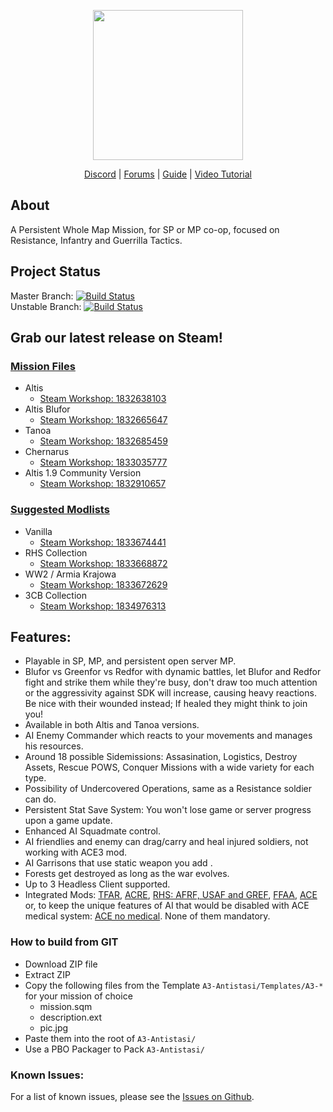 <div>
<p  align="center">
    <img src="https://avatars0.githubusercontent.com/u/53788409?s=200&v=4" width="240">
</p>
<p align="center">
    <a href="https://discord.gg/t7JD7eT">Discord</a> | <a href="http://a3antistasi.enjin.com/">Forums</a> | <a href="https://docs.google.com/document/d/1cCptf8Uo-mBHRhIqx1BPznECzgRqwJuj70AGjiI6KOI/">Guide</a> | <a href="https://www.youtube.com/watch?v=nebLG3Jhrbk">Video Tutorial</a>
</p>
</div>

## About
A Persistent Whole Map Mission, for SP or MP co-op, focused on Resistance, Infantry and Guerrilla Tactics.

## Project Status
Master Branch: [![Build Status](https://travis-ci.com/official-antistasi-community/A3-Antistasi.svg?branch=master)](https://travis-ci.com/official-antistasi-community/A3-Antistasi)  
Unstable Branch: [![Build Status](https://travis-ci.com/official-antistasi-community/A3-Antistasi.svg?branch=unstable)](https://travis-ci.com/official-antistasi-community/A3-Antistasi)

## Grab our latest release on Steam!  
### [Mission Files](https://steamcommunity.com/id/OfficialAntiStasiCommunity/myworkshopfiles/)
- Altis
    - [Steam Workshop: 1832638103](https://steamcommunity.com/sharedfiles/filedetails/?id=1832638103)  
- Altis Blufor 
    - [Steam Workshop: 1832665647](https://steamcommunity.com/sharedfiles/filedetails/?id=1832665647)  
- Tanoa 
    - [Steam Workshop: 1832685459](https://steamcommunity.com/sharedfiles/filedetails/?id=1832685459)  
- Chernarus
    - [Steam Workshop: 1833035777](https://steamcommunity.com/sharedfiles/filedetails/?id=1833035777)  
- Altis 1.9 Community Version
    - [Steam Workshop: 1832910657](https://steamcommunity.com/sharedfiles/filedetails/?id=1832910657)

### [Suggested Modlists](https://steamcommunity.com/id/OfficialAntiStasiCommunity/myworkshopfiles/?section=collections)
- Vanilla
    - [Steam Workshop: 1833674441](https://steamcommunity.com/sharedfiles/filedetails/?id=1833674441)
- RHS Collection
    - [Steam Workshop: 1833668872](https://steamcommunity.com/sharedfiles/filedetails/?id=1833668872)
- WW2 / Armia Krajowa
    - [Steam Workshop: 1833672629](https://steamcommunity.com/sharedfiles/filedetails/?id=1833672629)
- 3CB Collection
    - [Steam Workshop: 1834976313](https://steamcommunity.com/sharedfiles/filedetails/?id=1834976313)
    
## Features:

- Playable in SP, MP, and persistent open server MP.
- Blufor vs Greenfor vs Redfor with dynamic battles, let Blufor and Redfor fight and strike them while they're busy, don't draw too much attention or the aggressivity against SDK will increase, causing heavy reactions. Be nice with their wounded instead; If healed they might think to join you!
- Available in both Altis and Tanoa versions.
- AI Enemy Commander which reacts to your movements and manages his resources.
- Around 18 possible Sidemissions: Assasination, Logistics, Destroy Assets, Rescue POWS, Conquer Missions with a wide variety for each type.
- Possibility of Undercovered Operations, same as a Resistance soldier can do.
- Persistent Stat Save System: You won't lose game or server progress upon a game update.
- Enhanced AI Squadmate control.
- AI friendlies and enemy can drag/carry and heal injured soldiers, not working with ACE3 mod.
- AI Garrisons that use static weapon you add .
- Forests get destroyed as long as the war evolves.
- Up to 3 Headless Client supported.
- Integrated Mods: [TFAR](https://steamcommunity.com/sharedfiles/filedetails/?id=620019431), [ACRE](https://steamcommunity.com/sharedfiles/filedetails/?id=751965892&searchtext=acre), [RHS: AFRF, USAF and GREF](https://steamcommunity.com/workshop/filedetails/?id=843770737), [FFAA](https://steamcommunity.com/sharedfiles/filedetails/?id=820994401&searchtext=FFAA), [ACE](https://steamcommunity.com/sharedfiles/filedetails/?id=463939057) or, to keep the unique features of AI that would be disabled with ACE medical system: [ACE no medical](https://steamcommunity.com/sharedfiles/filedetails/?id=1316471790). None of them mandatory.

### How to build from GIT  
- Download ZIP file
- Extract ZIP
- Copy the following files from the Template `A3-Antistasi/Templates/A3-*` for your mission of choice
  - mission.sqm
  - description.ext
  - pic.jpg
- Paste them into the root of `A3-Antistasi/`
- Use a PBO Packager to Pack `A3-Antistasi/`

### Known Issues:
For a list of known issues, please see the [Issues on Github](https://github.com/official-antistasi-community/A3-Antistasi-1.4/issues).
